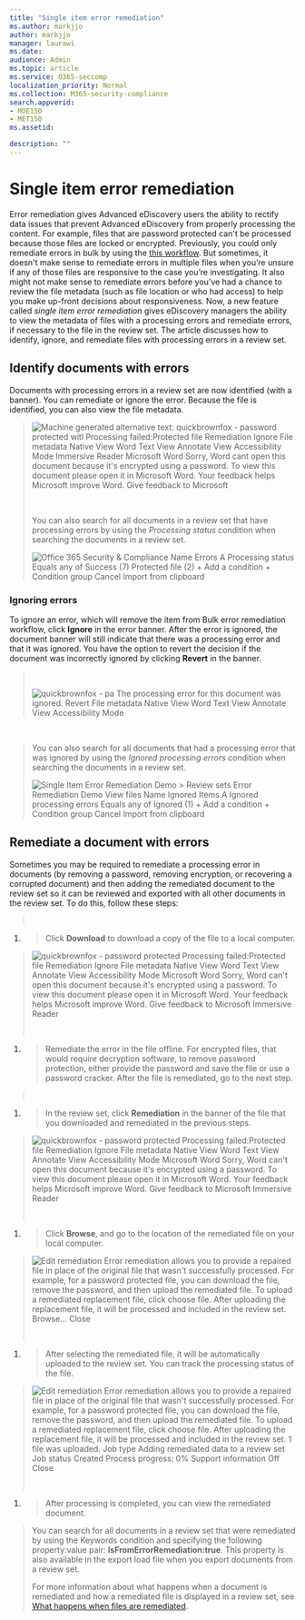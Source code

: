 ```yaml
---
title: "Single item error remediation"
ms.author: markjjo
author: markjjo
manager: laurawi
ms.date: 
audience: Admin
ms.topic: article
ms.service: O365-seccomp
localization_priority: Normal
ms.collection: M365-security-compliance 
search.appverid: 
- MOE150
- MET150
ms.assetid: 

description: ""
---
```


# Single item error remediation

Error remediation gives Advanced eDiscovery users the ability to rectify data issues that prevent Advanced eDiscovery from properly processing the content. For example, files that are password protected can't be processed because those files are locked or encrypted. Previously, you could only remediate errors in bulk by using the [<span class="underline">this workflow</span>](https://docs.microsoft.com/en-us/office365/securitycompliance/compliance20/error-remediation). But sometimes, it doesn't make sense to remediate errors in multiple files when you’re unsure if any of those files are responsive to the case you’re investigating. It also might not make sense to remediate errors before you’ve had a chance to review the file metadata (such as file location or who had access) to help you make up-front decisions about responsiveness. Now, a new feature called *single item error remediation* gives eDiscovery managers the ability to view the metadata of files with a processing errors and remediate errors, if necessary to the file in the review set. The article discusses how to identify, ignore, and remediate files with processing errors in a review set.

## Identify documents with errors

Documents with processing errors in a review set are now identified (with a banner). You can remediate or ignore the error. Because the file is identified, you can also view the file metadata.

> ![Machine generated alternative text:
> quickbrownfox - password protected witl
> Processing failed:Protected file
> Remediation
> Ignore
> File metadata
> Native View
> Word
> Text View
> Annotate View
> Accessibility Mode
> Immersive Reader
> Microsoft Word
> Sorry, Word cant open this document because it's
> encrypted using a password. To view this document
> please open it in Microsoft Word.
> Your feedback helps Microsoft improve Word. Give
> feedback to Microsoft ](c:\\GitHub\\microsoft-365-docs-pr\\microsoft-365\\compliance/media/image1.png)
> 
>  
> 
> You can also search for all documents in a review set that have processing errors by using the *Processing status* condition when searching the documents in a review set.
> 
> ![Office 365 Security & Compliance
> Name
> Errors
> A Processing status
> Equals any of
> Success (7)
> Protected file (2)
> \+ Add a condition + Condition group
> Cancel
> Import from clipboard ](c:\\GitHub\\microsoft-365-docs-pr\\microsoft-365\\compliance/media/image2.png)

### Ignoring errors

To ignore an error, which will remove the item from Bulk error remediation workflow, click **Ignore** in the error banner. After the error is ignored, the document banner will still indicate that there was a processing error and that it was ignored. You have the option to revert the decision if the document was incorrectly ignored by clicking **Revert** in the banner.

>  
> 
> ![quickbrownfox - pa
> The processing error for this document was ignored.
> Revert
> File metadata
> Native View
> Word
> Text View
> Annotate View
> Accessibility Mode ](c:\\GitHub\\microsoft-365-docs-pr\\microsoft-365\\compliance/media/image3.png)

 

> You can also search for all documents that had a processing error that was ignored by using the *Ignored processing errors* condition when searching the documents in a review set.
> 
> ![Single Item Error Remediation Demo \> Review sets
> Error Remediation Demo
> View files
> Name
> Ignored Items
> A Ignored processing errors
> Equals any of
> Ignored (1)
> \+ Add a condition + Condition group
> Cancel
> Import from clipboard ](c:\\GitHub\\microsoft-365-docs-pr\\microsoft-365\\compliance/media/image4.png)

## Remediate a document with errors

Sometimes you may be required to remediate a processing error in documents (by removing a password, removing encryption, or recovering a corrupted document) and then adding the remediated document to the review set so it can be reviewed and exported with all other documents in the review set. To do this, follow these steps:

>  

1.  > Click **Download** to download a copy of the file to a local computer.

> ![quickbrownfox - password protected
> Processing failed:Protected file
> Remediation
> Ignore
> File metadata
> Native View
> Word
> Text View
> Annotate View
> Accessibility Mode
> Microsoft Word
> Sorry, Word can't open this document because it's
> encrypted using a password. To view this document
> please open it in Microsoft Word.
> Your feedback helps Microsoft improve Word. Give
> feedback to Microsoft
> Immersive Reader ](c:\\GitHub\\microsoft-365-docs-pr\\microsoft-365\\compliance/media/image5.png)
> 
>  

1.  > Remediate the error in the file offline. For encrypted files, that would require decryption software, to remove password protection, either provide the password and save the file or use a password cracker. After the file is remediated, go to the next step.

>  

1.  > In the review set, click **Remediation** in the banner of the file that you downloaded and remediated in the previous steps.

> ![quickbrownfox - password protected
> Processing failed:Protected file
> Remediation
> Ignore
> File metadata
> Native View
> Word
> Text View
> Annotate View
> Accessibility Mode
> Microsoft Word
> Sorry, Word can't open this document because it's
> encrypted using a password. To view this document
> please open it in Microsoft Word.
> Your feedback helps Microsoft improve Word. Give
> feedback to Microsoft
> Immersive Reader ](c:\\GitHub\\microsoft-365-docs-pr\\microsoft-365\\compliance/media/image6.png)
> 
>  

1.  > Click **Browse**, and go to the location of the remediated file on your local computer.

> ![Edit remediation
> Error remediation allows you to provide a repaired file in place of the original file that wasn't successfully
> processed. For example, for a password protected file, you can download the file, remove the password,
> and then upload the remediated file.
> To upload a remediated replacement file, click choose file.
> After uploading the replacement file, it will be processed and included in the review set.
> Browse...
> Close ](c:\\GitHub\\microsoft-365-docs-pr\\microsoft-365\\compliance/media/image7.png)
> 
>  

1.  > After selecting the remediated file, it will be automatically uploaded to the review set. You can track the processing status of the file.

> ![Edit remediation
> Error remediation allows you to provide a repaired file in place of the original file that wasn't successfully
> processed. For example, for a password protected file, you can download the file, remove the password,
> and then upload the remediated file.
> To upload a remediated replacement file, click choose file.
> After uploading the replacement file, it will be processed and included in the review set.
> 1 file was uploaded.
> Job type
> Adding remediated data to a review set
> Job status
> Created
> Process progress: 0%
> Support information
> Off
> Close ](c:\\GitHub\\microsoft-365-docs-pr\\microsoft-365\\compliance/media/image8.png)
> 
>  

1.  > After processing is completed, you can view the remediated document.

> You can search for all documents in a review set that were remediated by using the Keywords condition and specifying the following property:value pair: **IsFromErrorRemediation:true**. This property is also available in the export load file when you export documents from a review set.
> 
> For more information about what happens when a document is remediated and how a remediated file is displayed in a review set, see [<span class="underline">What happens when files are remediated</span>](https://docs.microsoft.com/en-us/office365/securitycompliance/compliance20/error-remediation#what-happens-when-files-are-remediated).

